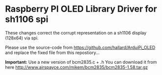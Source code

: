 Raspberry PI OLED Library Driver for sh1106 spi
===============================================

These changes correct the corrupt representation on a sh1106 display (128x64) via spi.

Please use the source-code from https://github.com/hallard/ArduiPi_OLED and replace the fixed file from this repostiory...

**Important:** Use a new version of bcm2835.c + .h 
You can download it from here http://www.airspayce.com/mikem/bcm2835/bcm2835-1.58.tar.gz

